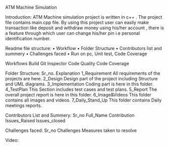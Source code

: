 ATM Machine Simulation

Introduction:
       ATM Machine simulation project is written in c++ . The project file contains main.cpp file. By using this project user can easily make transaction like deposit and withdraw money using his/her account , there is a feature through which user can change his/her pin i.e personal identification number.

Readme file structure:
•	Workflow
•	Folder Structure
•	Contributors list and summery
•	Challenges faced
•	Run on pc, Unit test, Code Coverage

Workflows
        Build	      Git Inspector	      Code Quality	      Code Coverage
			

Folder Structure:
      Sr_no.	                                           Explanation
 1_Requirement	All requirements of the projects are here.
 2_Design	Design part of the project including Structure and UML diagrams.
 3_Implementation	Coding part is here in this folder.
 4_TestPlan	This Section includes test cases and test plans.
 5_Report	The overall project report is here in this folder.
 6_Image&Videos	This folder contains all images and videos.
 7_Daily_Stand_Up	This folder contains Daily meetings reports.

Contributors List and Summery:
Sr_no	  Full_Name	            Contribution	 Issues_Raised	 Issues_closed
				
				
				
				
				

Challenges faced:
      Sr_no	                      Challenges	    Measures taken to resolve
		

Video:


